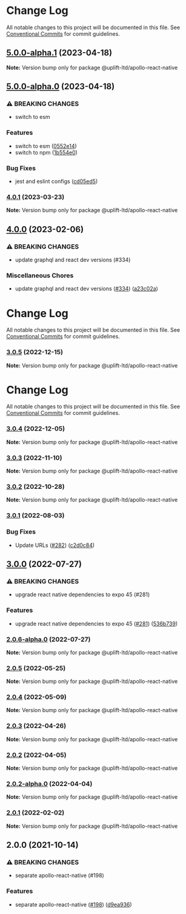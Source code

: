 # Change Log

All notable changes to this project will be documented in this file.
See [Conventional Commits](https://conventionalcommits.org) for commit guidelines.

## [5.0.0-alpha.1](https://github.com/uplift-ltd/nexus/compare/@uplift-ltd/apollo-react-native@5.0.0-alpha.0...@uplift-ltd/apollo-react-native@5.0.0-alpha.1) (2023-04-18)

**Note:** Version bump only for package @uplift-ltd/apollo-react-native





## [5.0.0-alpha.0](https://github.com/uplift-ltd/nexus/compare/@uplift-ltd/apollo-react-native@4.0.1...@uplift-ltd/apollo-react-native@5.0.0-alpha.0) (2023-04-18)


### ⚠ BREAKING CHANGES

* switch to esm

### Features

* switch to esm ([0552e14](https://github.com/uplift-ltd/nexus/commit/0552e1405f9a92d7cf080b472d2bc01af645ebcd))
* switch to npm ([1b554e0](https://github.com/uplift-ltd/nexus/commit/1b554e0463cf4575d6d68824507bafa8e4d6f7c5))


### Bug Fixes

* jest and eslint configs ([cd05ed5](https://github.com/uplift-ltd/nexus/commit/cd05ed5cdb8337ef081ecc8ef22a103a42c93eb8))



### [4.0.1](https://github.com/uplift-ltd/nexus/compare/@uplift-ltd/apollo-react-native@4.0.0...@uplift-ltd/apollo-react-native@4.0.1) (2023-03-23)

**Note:** Version bump only for package @uplift-ltd/apollo-react-native





## [4.0.0](https://github.com/uplift-ltd/nexus/compare/@uplift-ltd/apollo-react-native@3.0.5...@uplift-ltd/apollo-react-native@4.0.0) (2023-02-06)


### ⚠ BREAKING CHANGES

* update graphql and react dev versions (#334)

### Miscellaneous Chores

* update graphql and react dev versions ([#334](https://github.com/uplift-ltd/nexus/issues/334)) ([a23c02a](https://github.com/uplift-ltd/nexus/commit/a23c02a120dfde626c39c3dae392d36e874bd9cd))



# Change Log

All notable changes to this project will be documented in this file. See
[Conventional Commits](https://conventionalcommits.org) for commit guidelines.

### [3.0.5](https://github.com/uplift-ltd/nexus/compare/@uplift-ltd/apollo-react-native@3.0.4...@uplift-ltd/apollo-react-native@3.0.5) (2022-12-15)

**Note:** Version bump only for package @uplift-ltd/apollo-react-native

# Change Log

All notable changes to this project will be documented in this file. See
[Conventional Commits](https://conventionalcommits.org) for commit guidelines.

### [3.0.4](https://github.com/uplift-ltd/nexus/compare/@uplift-ltd/apollo-react-native@3.0.3...@uplift-ltd/apollo-react-native@3.0.4) (2022-12-05)

**Note:** Version bump only for package @uplift-ltd/apollo-react-native

### [3.0.3](https://github.com/uplift-ltd/nexus/compare/@uplift-ltd/apollo-react-native@3.0.2...@uplift-ltd/apollo-react-native@3.0.3) (2022-11-10)

**Note:** Version bump only for package @uplift-ltd/apollo-react-native

### [3.0.2](https://github.com/uplift-ltd/nexus/compare/@uplift-ltd/apollo-react-native@3.0.1...@uplift-ltd/apollo-react-native@3.0.2) (2022-10-28)

**Note:** Version bump only for package @uplift-ltd/apollo-react-native

### [3.0.1](https://github.com/uplift-ltd/nexus/compare/@uplift-ltd/apollo-react-native@3.0.0...@uplift-ltd/apollo-react-native@3.0.1) (2022-08-03)

### Bug Fixes

- Update URLs ([#282](https://github.com/uplift-ltd/nexus/issues/282))
  ([c2d0c84](https://github.com/uplift-ltd/nexus/commit/c2d0c843c8eb18c4a9ae360ee2d840f5be388fac))

## [3.0.0](https://github.com/uplift-ltd/nexus/compare/@uplift-ltd/apollo-react-native@2.0.5...@uplift-ltd/apollo-react-native@3.0.0) (2022-07-27)

### ⚠ BREAKING CHANGES

- upgrade react native dependencies to expo 45 (#281)

### Features

- upgrade react native dependencies to expo 45
  ([#281](https://github.com/uplift-ltd/nexus/issues/281))
  ([536b739](https://github.com/uplift-ltd/nexus/commit/536b7390efd620be40953cd7c800fdeaf87489fc))

### [2.0.6-alpha.0](https://github.com/uplift-ltd/nexus/compare/@uplift-ltd/apollo-react-native@2.0.5...@uplift-ltd/apollo-react-native@2.0.6-alpha.0) (2022-07-27)

**Note:** Version bump only for package @uplift-ltd/apollo-react-native

### [2.0.5](https://github.com/uplift-ltd/nexus/compare/@uplift-ltd/apollo-react-native@2.0.4...@uplift-ltd/apollo-react-native@2.0.5) (2022-05-25)

**Note:** Version bump only for package @uplift-ltd/apollo-react-native

### [2.0.4](https://github.com/uplift-ltd/nexus/compare/@uplift-ltd/apollo-react-native@2.0.3...@uplift-ltd/apollo-react-native@2.0.4) (2022-05-09)

**Note:** Version bump only for package @uplift-ltd/apollo-react-native

### [2.0.3](https://github.com/uplift-ltd/nexus/compare/@uplift-ltd/apollo-react-native@2.0.2...@uplift-ltd/apollo-react-native@2.0.3) (2022-04-26)

**Note:** Version bump only for package @uplift-ltd/apollo-react-native

### [2.0.2](https://github.com/uplift-ltd/nexus/compare/@uplift-ltd/apollo-react-native@2.0.2-alpha.0...@uplift-ltd/apollo-react-native@2.0.2) (2022-04-05)

**Note:** Version bump only for package @uplift-ltd/apollo-react-native

### [2.0.2-alpha.0](https://github.com/uplift-ltd/nexus/compare/@uplift-ltd/apollo-react-native@2.0.1...@uplift-ltd/apollo-react-native@2.0.2-alpha.0) (2022-04-04)

**Note:** Version bump only for package @uplift-ltd/apollo-react-native

### [2.0.1](https://github.com/uplift-ltd/nexus/compare/@uplift-ltd/apollo-react-native@2.0.0...@uplift-ltd/apollo-react-native@2.0.1) (2022-02-02)

**Note:** Version bump only for package @uplift-ltd/apollo-react-native

## 2.0.0 (2021-10-14)

### ⚠ BREAKING CHANGES

- separate apollo-react-native (#198)

### Features

- separate apollo-react-native ([#198](https://github.com/uplift-ltd/nexus/issues/198))
  ([d9ea936](https://github.com/uplift-ltd/nexus/commit/d9ea936fdcc2b4741dd7698edb0076abdba0b3b8))
